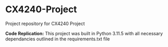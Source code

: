 # CX4240-Project
Project repository for CX4240 Project

__Code Replication:__ This project was built in Python 3.11.5 with all necessary dependancies outlined in the requirements.txt file
